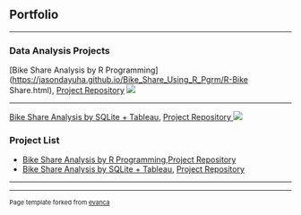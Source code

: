 ## Portfolio

---

### Data Analysis Projects


[Bike Share Analysis by R Programming](https://jasondayuha.github.io/Bike_Share_Using_R_Pgrm/R-Bike Share.html), 
[Project Repository](https://github.com/JasonDayuha/Bike_Share_v1.0_R_pgrm)
<img src="images/dummy_thumbnail.jpg?raw=true"/>

---
[Bike Share Analysis by SQLite + Tableau](https://jasondayuha.github.io/Bike_Share_Using_SQLite_Tableau/SQLite---Tableau-Bike-Share-ver-1_2.html),
[Project Repository ](https://github.com/JasonDayuha/Bike_Share_v2.0_SQLite_Tableau)
<img src="images/dummy_thumbnail.jpg?raw=true"/>


### Project List

- [Bike Share Analysis by R Programming](https://JasonDayuha.github.io/Bike_Share_v1.0_R_pgrm/R--Bike-Share-ver1-.html),[Project Repository](https://github.com/JasonDayuha/Bike_Share_v1.0_R_pgrm)
- [Bike Share Analysis by SQLite + Tableau](https://github.com/JasonDayuha/Bike_Share_v2.0_SQLite_Tableau/blob/main/SQLite---Tableau-Bike-Share-ver-1_2.html), [Project Repository ](https://github.com/JasonDayuha/Bike_Share_v2.0_SQLite_Tableau)


---




---
<p style="font-size:11px">Page template forked from <a href="https://github.com/evanca/quick-portfolio">evanca</a></p>
<!-- Remove above link if you don't want to attibute -->
